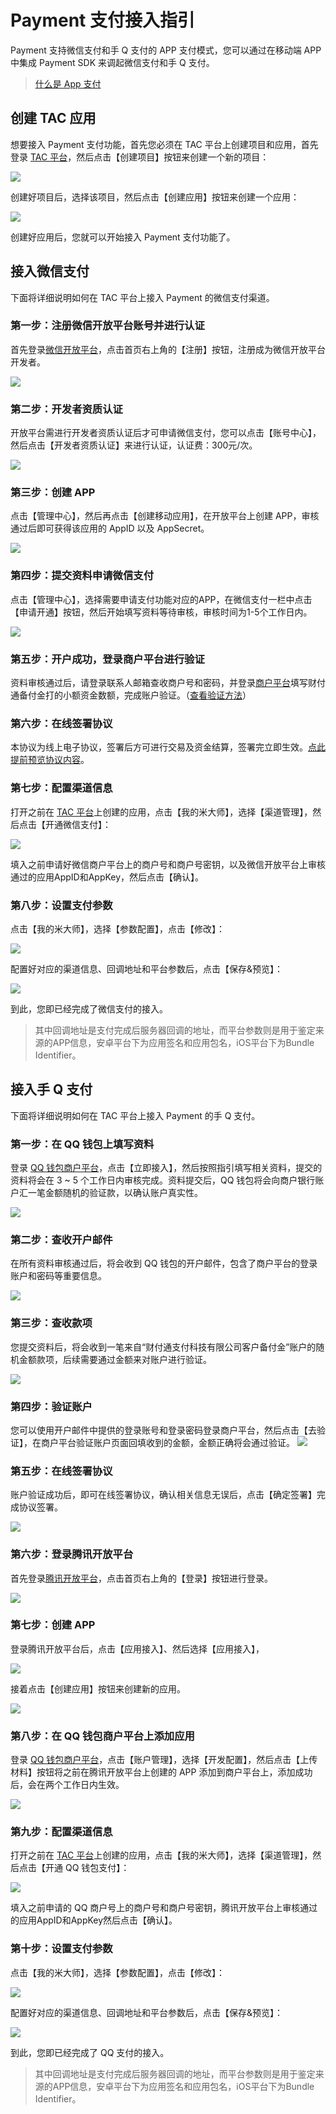
# Payment 支付接入指引


Payment 支持微信支付和手 Q 支付的 APP 支付模式，您可以通过在移动端 APP 中集成 Payment SDK 来调起微信支付和手 Q 支付。

> [什么是 App 支付](http://kf.qq.com/faq/17060936FNZj170609vMneY3.html)


## 创建 TAC 应用

想要接入 Payment 支付功能，首先您必须在 TAC 平台上创建项目和应用，首先登录 [TAC 平台](https://console.qcloud.com/tac)，然后点击【创建项目】按钮来创建一个新的项目：

![](http://tac-android-libs-1253960454.cosgz.myqcloud.com/resources/payment_new_project.png?raw=true)

创建好项目后，选择该项目，然后点击【创建应用】按钮来创建一个应用：

![](http://tac-android-libs-1253960454.cosgz.myqcloud.com/resources/payment_new_app.png)

创建好应用后，您就可以开始接入 Payment 支付功能了。

## 接入微信支付

下面将详细说明如何在 TAC 平台上接入 Payment 的微信支付渠道。

### 第一步：注册微信开放平台账号并进行认证

首先登录[微信开放平台](https://open.weixin.qq.com)，点击首页右上角的【注册】按钮，注册成为微信开放平台开发者。

![](http://tac-android-libs-1253960454.cosgz.myqcloud.com/resources/payment_wechat_login.png)

### 第二步：开发者资质认证

开放平台需进行开发者资质认证后才可申请微信支付，您可以点击【账号中心】，然后点击【开发者资质认证】来进行认证，认证费：300元/次。

![](http://tac-android-libs-1253960454.cosgz.myqcloud.com/resources/payment_wechat_verify.png)

### 第三步：创建 APP

点击【管理中心】，然后再点击【创建移动应用】，在开放平台上创建 APP，审核通过后即可获得该应用的 AppID 以及 AppSecret。

![](http://tac-android-libs-1253960454.cosgz.myqcloud.com/resources/payment_wechat_new_app.png)

### 第四步：提交资料申请微信支付

点击【管理中心】，选择需要申请支付功能对应的APP，在微信支付一栏中点击【申请开通】按钮，然后开始填写资料等待审核，审核时间为1-5个工作日内。

![](http://tac-android-libs-1253960454.cosgz.myqcloud.com/resources/payment_wechat_open_pay.png)

### 第五步：开户成功，登录商户平台进行验证

资料审核通过后，请登录联系人邮箱查收商户号和密码，并登录[商户平台](https://pay.weixin.qq.com/index.php/core/home/login)填写财付通备付金打的小额资金数额，完成账户验证。（[查看验证方法](http://kf.qq.com/faq/161220mQjmYj161220n6jYN7.html)）

### 第六步：在线签署协议
本协议为线上电子协议，签署后方可进行交易及资金结算，签署完立即生效。[点此提前预览协议内容](https://pay.weixin.qq.com/index.php/public/apply_sign/protocol)。

### 第七步：配置渠道信息

打开之前在 [TAC 平台](https://console.qcloud.com/tac)上创建的应用，点击【我的米大师】，选择【渠道管理】，然后点击【开通微信支付】：

![](http://tac-android-libs-1253960454.cosgz.myqcloud.com/resources/payment_add_wechat_pay.png?raw=true)

填入之前申请好微信商户平台上的商户号和商户号密钥，以及微信开放平台上审核通过的应用AppID和AppKey，然后点击【确认】。

### 第八步：设置支付参数

点击【我的米大师】，选择【参数配置】，点击【修改】：

![](http://tac-android-libs-1253960454.cosgz.myqcloud.com/resources/payment_confirm_conf.png?raw=true)

配置好对应的渠道信息、回调地址和平台参数后，点击【保存&预览】：

![](http://tac-android-libs-1253960454.cosgz.myqcloud.com/resources/payment_input_config.png?raw=true)

到此，您即已经完成了微信支付的接入。

> 其中回调地址是支付完成后服务器回调的地址，而平台参数则是用于鉴定来源的APP信息，安卓平台下为应用签名和应用包名，iOS平台下为Bundle Identifier。 

## 接入手 Q 支付

下面将详细说明如何在 TAC 平台上接入 Payment 的手 Q 支付。

### 第一步：在 QQ 钱包上填写资料

登录 [QQ 钱包商户平台](https://qpay.qq.com)，点击【立即接入】，然后按照指引填写相关资料，提交的资料将会在 3 ~ 5 个工作日内审核完成。资料提交后，QQ 钱包将会向商户银行账户汇一笔金额随机的验证款，以确认账户真实性。

![](http://tac-android-libs-1253960454.cosgz.myqcloud.com/resources/payment_qq_wallet_login.png?raw=true)

### 第二步：查收开户邮件

在所有资料审核通过后，将会收到 QQ 钱包的开户邮件，包含了商户平台的登录账户和密码等重要信息。

![](http://tac-android-libs-1253960454.cosgz.myqcloud.com/resources/payment_qq_open_email.jpg)

### 第三步：查收款项

您提交资料后，将会收到一笔来自“财付通支付科技有限公司客户备付金”账户的随机金额款项，后续需要通过金额来对账户进行验证。 

![](http://tac-android-libs-1253960454.cosgz.myqcloud.com/resources/payment_qq_money.jpg?raw=true)

### 第四步：验证账户

您可以使用开户邮件中提供的登录账号和登录密码登录商户平台，然后点击【去验证】，在商户平台验证账户页面回填收到的金额，金额正确将会通过验证。
![](http://tac-android-libs-1253960454.cosgz.myqcloud.com/resources/payment_qq_verify_account.jpg)

### 第五步：在线签署协议

账户验证成功后，即可在线签署协议，确认相关信息无误后，点击【确定签署】完成协议签署。

![](http://tac-android-libs-1253960454.cosgz.myqcloud.com/resources/payment_qq_sign.jpg)

### 第六步：登录腾讯开放平台

首先登录[腾讯开放平台](http://open.qq.com/)，点击首页右上角的【登录】按钮进行登录。

![](http://tac-android-libs-1253960454.cosgz.myqcloud.com/resources/payment_qq_open_login.png)

### 第七步：创建 APP

登录腾讯开放平台后，点击【应用接入】、然后选择【应用接入】，

![](http://tac-android-libs-1253960454.cosgz.myqcloud.com/resources/payment_qq_new_app_1.png)

接着点击【创建应用】按钮来创建新的应用。

![](http://tac-android-libs-1253960454.cosgz.myqcloud.com/resources/payment_qq_new_app_2.png?raw=true)
### 第八步：在 QQ 钱包商户平台上添加应用

登录 [QQ 钱包商户平台](https://qpay.qq.com)，点击【账户管理】，选择【开发配置】，然后点击【上传材料】按钮将之前在腾讯开放平台上创建的 APP 添加到商户平台上，添加成功后，会在两个工作日内生效。

![](http://tac-android-libs-1253960454.cosgz.myqcloud.com/resources/payment_qq_add_app.png)

### 第九步：配置渠道信息

打开之前在 [TAC 平台](https://console.qcloud.com/tac)上创建的应用，点击【我的米大师】，选择【渠道管理】，然后点击【开通 QQ 钱包支付】：

![](http://tac-android-libs-1253960454.cosgz.myqcloud.com/resources/payment_new_qq_pay.png)

填入之前申请的 QQ 商户号上的商户号和商户号密钥，腾讯开放平台上审核通过的应用AppID和AppKey然后点击【确认】。

### 第十步：设置支付参数

点击【我的米大师】，选择【参数配置】，点击【修改】：

![](http://tac-android-libs-1253960454.cosgz.myqcloud.com/resources/payment_confirm_conf.png?raw=true)

配置好对应的渠道信息、回调地址和平台参数后，点击【保存&预览】：

![](http://tac-android-libs-1253960454.cosgz.myqcloud.com/resources/payment_input_config.png)

到此，您即已经完成了 QQ 支付的接入。

> 其中回调地址是支付完成后服务器回调的地址，而平台参数则是用于鉴定来源的APP信息，安卓平台下为应用签名和应用包名，iOS平台下为Bundle Identifier。 














